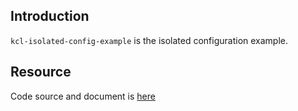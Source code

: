 ## Introduction

`kcl-isolated-config-example` is the isolated configuration example.

## Resource

Code source and document is [here](https://github.com/kcl-lang/artifacthub/tree/main/kcl-isolated-config-example)
